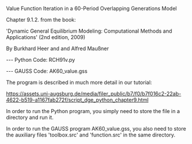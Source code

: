 Value Function Iteration in a 60-Period Overlapping Generations Model

Chapter 9.1.2. from the book:

'Dynamic General Equilibrium Modeling: Computational Methods and Applications'
(2nd edition, 2009)

By Burkhard Heer and and Alfred Maußner 

--- Python Code: RCH91v.py

--- GAUSS Code: AK60_value.gss


The program is described in much more detail in our tutorial:

https://assets.uni-augsburg.de/media/filer_public/b7/f0/b7f016c2-22ab-4622-b519-a1167fab272f/script_dge_python_chapter9.html

In order to run the Python program, you simply need to store the file in a directory and run it.

In order to run the GAUSS program AK60_value.gss, you also need to store the auxiliary files 'toolbox.src' and 'function.src' in the
same directory.

